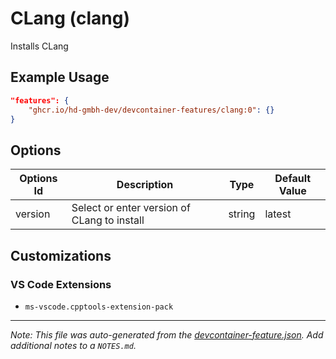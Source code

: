 
# CLang (clang)

Installs CLang

## Example Usage

```json
"features": {
    "ghcr.io/hd-gmbh-dev/devcontainer-features/clang:0": {}
}
```

## Options

| Options Id | Description | Type | Default Value |
|-----|-----|-----|-----|
| version | Select or enter version of CLang to install | string | latest |

## Customizations

### VS Code Extensions

- `ms-vscode.cpptools-extension-pack`



---

_Note: This file was auto-generated from the [devcontainer-feature.json](https://github.com/hd-gmbh-dev/devcontainer-features/blob/main/src/clang/devcontainer-feature.json).  Add additional notes to a `NOTES.md`._
